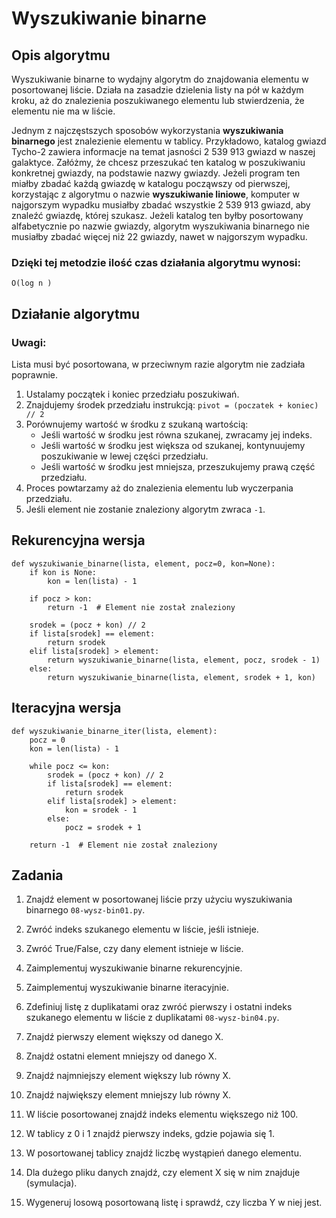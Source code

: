 # Wyszukiwanie binarne

## Opis algorytmu

Wyszukiwanie binarne to wydajny algorytm do znajdowania elementu w posortowanej liście. Działa na zasadzie dzielenia
listy na pół w każdym kroku, aż do znalezienia poszukiwanego elementu lub stwierdzenia, że elementu nie ma w liście.

Jednym z najczęstszych sposobów wykorzystania **wyszukiwania binarnego** jest znalezienie elementu w tablicy. Przykładowo,
katalog gwiazd Tycho-2 zawiera informacje na temat jasności 2 539 913 gwiazd w naszej galaktyce. Załóżmy, że chcesz
przeszukać ten katalog w poszukiwaniu konkretnej gwiazdy, na podstawie nazwy gwiazdy. Jeżeli program ten miałby zbadać
każdą gwiazdę w katalogu począwszy od pierwszej, korzystając z algorytmu o nazwie **wyszukiwanie liniowe**, komputer w
najgorszym wypadku musiałby zbadać wszystkie 2 539 913 gwiazd, aby znaleźć gwiazdę, której szukasz. Jeżeli katalog ten
byłby posortowany alfabetycznie po nazwie gwiazdy, algorytm wyszukiwania binarnego nie musiałby zbadać więcej niż 22
gwiazdy, nawet w najgorszym wypadku.

### Dzięki tej metodzie ilość czas działania algorytmu wynosi:

`O(log n )`

## Działanie algorytmu

### Uwagi:
Lista musi być posortowana, w przeciwnym razie algorytm nie zadziała poprawnie. 


1. Ustalamy początek i koniec przedziału poszukiwań.
2. Znajdujemy środek przedziału instrukcją:
    `pivot = (poczatek + koniec) // 2`
3. Porównujemy wartość w środku z szukaną wartością:
   * Jeśli wartość w środku jest równa szukanej, zwracamy jej indeks. 
   * Jeśli wartość w środku jest większa od szukanej, kontynuujemy poszukiwanie w lewej części przedziału.
   * Jeśli wartość w środku jest mniejsza, przeszukujemy prawą część przedziału.
4. Proces powtarzamy aż do znalezienia elementu lub wyczerpania przedziału.
5. Jeśli element nie zostanie znaleziony algorytm zwraca `-1`.

## Rekurencyjna wersja

```commandline
def wyszukiwanie_binarne(lista, element, pocz=0, kon=None):
    if kon is None:
        kon = len(lista) - 1
    
    if pocz > kon:
        return -1  # Element nie został znaleziony
    
    srodek = (pocz + kon) // 2
    if lista[srodek] == element:
        return srodek
    elif lista[srodek] > element:
        return wyszukiwanie_binarne(lista, element, pocz, srodek - 1)
    else:
        return wyszukiwanie_binarne(lista, element, srodek + 1, kon)
```

## Iteracyjna wersja

```commandline
def wyszukiwanie_binarne_iter(lista, element):
    pocz = 0
    kon = len(lista) - 1
    
    while pocz <= kon:
        srodek = (pocz + kon) // 2
        if lista[srodek] == element:
            return srodek
        elif lista[srodek] > element:
            kon = srodek - 1
        else:
            pocz = srodek + 1
    
    return -1  # Element nie został znaleziony
```


## Zadania

1. Znajdź element w posortowanej liście przy użyciu wyszukiwania binarnego `08-wysz-bin01.py`. 
2. Zwróć indeks szukanego elementu w liście, jeśli istnieje.
3. Zwróć True/False, czy dany element istnieje w liście.
4. Zaimplementuj wyszukiwanie binarne rekurencyjnie.
5. Zaimplementuj wyszukiwanie binarne iteracyjnie.
    

6. Zdefiniuj listę z duplikatami oraz zwróć pierwszy i ostatni indeks szukanego elementu w liście z duplikatami `08-wysz-bin04.py`.
7. Znajdź pierwszy element większy od danego X.
8. Znajdź ostatni element mniejszy od danego X. 
9. Znajdź najmniejszy element większy lub równy X.
10. Znajdź największy element mniejszy lub równy X.


11. W liście posortowanej znajdź indeks elementu większego niż 100.
12. W tablicy z 0 i 1 znajdź pierwszy indeks, gdzie pojawia się 1.
13. W posortowanej tablicy znajdź liczbę wystąpień danego elementu.
14. Dla dużego pliku danych znajdź, czy element X się w nim znajduje (symulacja).
15. Wygeneruj losową posortowaną listę i sprawdź, czy liczba Y w niej jest.
